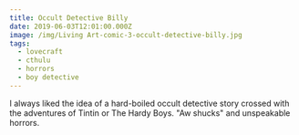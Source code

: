 ```yaml
---
title: Occult Detective Billy
date: 2019-06-03T12:01:00.000Z
image: /img/Living Art-comic-3-occult-detective-billy.jpg
tags:
  - lovecraft
  - cthulu
  - horrors
  - boy detective
---
```

I always liked the idea of a hard-boiled occult detective story crossed with the adventures of Tintin or The Hardy Boys. "Aw shucks" and unspeakable horrors.
